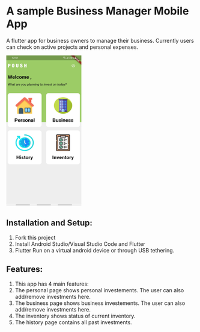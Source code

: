 # A sample Business Manager Mobile App

A flutter app for business owners to manage their business. Currently users can check on active projects and personal expenses.



<img src="https://github.com/badrit-3017/Business_Manager_Mobile_App/blob/master/assets/HomePage.jpeg" width="200" height="400" />


## Installation and Setup:

1. Fork this project
2. Install Android Studio/Visual Studio Code and Flutter
3. Flutter Run on a virtual android device or through USB tethering.

## Features:
1. This app has 4 main features:
2. The personal page shows personal investements. The user can also add/remove investments here.
3. The business page shows business investements. The user can also add/remove investments here.
4. The inventory shows status of current inventory.
5. The history page contains all past investments.
